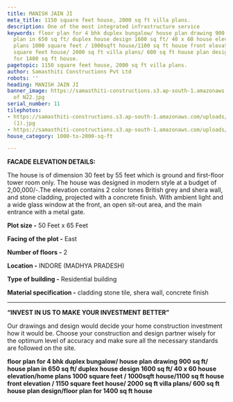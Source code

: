 ```yaml
---
title: MANISH JAIN JI
meta_title: 1150 square feet house, 2000 sq ft villa plans.
description: One of the most integrated infrastructure service
keywords: floor plan for 4 bhk duplex bungalow/ house plan drawing 900 sq ft/ house
  plan in 650 sq ft/ duplex house design 1600 sq ft/ 40 x 60 house elevation/home
  plans 1000 square feet / 1000sqft house/1100 sq ft house front elevation / 1150
  square feet house/ 2000 sq ft villa plans/ 600 sq ft house plan design/floor plan
  for 1400 sq ft house.
pagetopic: 1150 square feet house, 2000 sq ft villa plans.
author: Samasthiti Constructions Pvt Ltd
robots: ''
heading: MANISH JAIN JI
banner_image: https://samasthiti-constructions.s3.ap-south-1.amazonaws.com/uploads/Copy
  of N22.jpg
serial_number: 11
tilephotos:
- https://samasthiti-constructions.s3.ap-south-1.amazonaws.com/uploads/Copy of N11
  (1).jpg
- https://samasthiti-constructions.s3.ap-south-1.amazonaws.com/uploads/Copy of N22.jpg
house_category: 1000-to-2000-sq-ft

---
```

**FACADE ELEVATION DETAILS:**

The house is of dimension 30 feet by 55 feet which is ground and first-floor tower room only. The house was designed in modern style at a budget of 2,00,000/-.The elevation contains 2 color tones British grey and shera wall, and stone cladding, projected with a concrete finish. With ambient light and a wide glass window at the front, an open sit-out area, and the main entrance with a metal gate.

**Plot size -** 50 Feet x 65 Feet

**Facing of the plot -** East

**Number of floors -** 2

**Location -** INDORE (MADHYA PRADESH)

**Type of building -** Residential building

**Material specification -** cladding stone tile, shera wall, concrete finish

***

**“INVEST IN US TO MAKE YOUR INVESTMENT BETTER”**

Our drawings and design would decide your home construction investment how it would be. Choose your construction and design partner wisely for the optimum level of accuracy and make sure all the necessary standards are followed on the site.

**floor plan for 4 bhk duplex bungalow/ house plan drawing 900 sq ft/ house plan in 650 sq ft/ duplex house design 1600 sq ft/ 40 x 60 house elevation/home plans 1000 square feet / 1000sqft house/1100 sq ft house front elevation / 1150 square feet house/ 2000 sq ft villa plans/ 600 sq ft house plan design/floor plan for 1400 sq ft house**